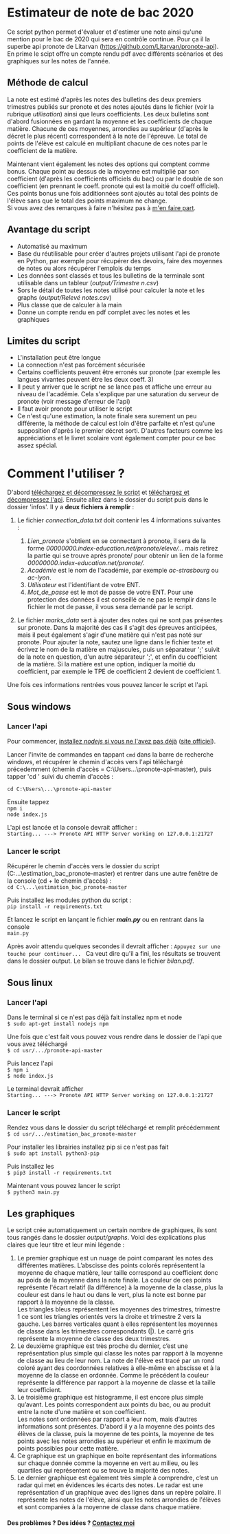 # Estimateur de note de bac 2020

Ce script python permet d'évaluer et d'estimer une note ainsi qu'une mention pour le bac de 2020 qui sera en contrôle continue. 
Pour ça il la superbe api pronote de Litarvan (https://github.com/Litarvan/pronote-api). En prime le scipt offre un 
compte rendu pdf avec différents scénarios et des graphiques sur les notes de l'année.

## Méthode de calcul

La note est estimé d'après les notes des bulletins des deux premiers trimestres publiés sur pronote et des notes ajoutés dans le fichier 
(voir la rubrique *utilisation*) ainsi que leurs coefficients. Les deux bulletins sont d'abord fusionnées en gardant la moyenne
et les coefficients de chaque matière. Chacune de ces moyennes, arrondies au supérieur (d'après le décret le plus récent) 
correspondent à la note de l'épreuve. Le total de points de l'élève est calculé en multipliant
chacune de ces notes par le coefficient de la matière.

Maintenant vient également les notes des options qui comptent comme bonus. Chaque point au dessus de la moyenne est multiplié
par son coefficient (d'après les coefficients officiels du bac) ou par le double de son coefficient 
(en prennant le coeff. pronote qui est la moitié du coeff officiel). Ces points bonus une fois additionnées sont ajoutés
au total des points de l'élève sans que le total des points maximum ne change.\
Si vous avez des remarques à faire n'hésitez pas à [m'en faire part](http://valentin.cassayre.me/contact).

## Avantage du script

* Automatisé au maximum
* Base du réutilisable pour créer d'autres projets utilisant l'api de pronote en Python, par exemple pour récupérer 
des devoirs, faire des moyennes de notes ou alors récupérer l'emplois du temps
* Les données sont classés et tous les bulletins de la terminale sont utilisable dans un tableur (*output/Trimestre n.csv*)
* Sors le détail de toutes les notes utilisé pour calculer la note et les graphs (*output/Relevé notes.csv*)
* Plus classe que de calculer à la main
* Donne un compte rendu en pdf complet avec les notes et les graphiques

## Limites du script

* L'installation peut être longue
* La connection n'est pas forcément sécurisée
* Certains coefficients peuvent être erronés sur pronote (par exemple les langues vivantes peuvent être les deux coeff. 3)
* Il peut y arriver que le script ne se lance pas et affiche une erreur au niveau de l'académie. Cela s'explique par une 
saturation du serveur de pronote (voir message d'erreur de l'api)
* Il faut avoir pronote pour utiliser le script
* Ce n'est qu'une estimation, la note finale sera surement un peu différente, la méthode de calcul est loin d'être parfaite
et n'est qu'une supposition d'après le premier décret sorti. D'autres facteurs comme les appréciations et le livret scolaire 
vont également compter pour ce bac assez spécial.

# Comment l'utiliser ?

D'abord [téléchargez et décompressez le script](https://github.com/V-def/estimation_bac_pronote) et
[téléchargez et décompressez l'api](https://github.com/Litarvan/pronote-api).
Ensuite allez dans le dossier du script puis dans le dossier 'infos'. Il y a **deux fichiers à remplir** :
1. Le fichier *connection_data.txt* doit contenir les 4 informations suivantes :
   1. *Lien_pronote* s'obtient en se connectant à pronote, il sera de la forme
   *00000000.index-education.net/pronote/eleve/...* mais retirez la partie qui se trouve après
   pronote/ pour obtenir un lien de la forme *00000000.index-education.net/pronote/*.
   2. *Académie* est le nom de l'académie, par exemple *ac-strasbourg* ou *ac-lyon*.
   3. *Utilisateur* est l'identifiant de votre ENT.
   4. *Mot_de_passe* est le mot de passe de votre ENT. 
   Pour une protection des données il est conseillé de ne pas le
   remplir dans le fichier le mot de passe, il vous sera demandé par le script.

2. Le fichier *marks_data* sert à ajouter des notes qui ne sont pas présentes sur pronote. Dans la majorité des cas
il s'agit des épreuves anticipées, mais il peut également s'agir d'une matière qui n'est pas noté sur pronote. 
Pour ajouter la note, sautez une ligne dans le fichier texte et écrivez le nom de la matière en majuscules,
puis un séparateur ';' suivit de la note en question, d'un autre séparateur ';', et enfin du coefficient de la matière. 
Si la matière est une option, indiquer la moitié du coefficient, par exemple le TPE de coefficient 2 devient de coefficient 1.

Une fois ces informations rentrées vous pouvez lancer le script et l'api.

## Sous windows

### Lancer l'api

Pour commencer, [installez *nodejs* si vous ne l'avez pas déjà](https://nodejs.org/dist/v12.17.0/node-v12.17.0-x64.msi) 
([site officiel](https://nodejs.org/en/download/)).

Lancer l'invite de commandes en tappant `cmd` dans la barre de recherche windows, et récupérer le chemin d'accès vers l'api
téléchargé précedemment (chemin d'accès = C:\Users\...\pronote-api-master), puis tapper 'cd ' suivi du chemin d'accès :

`cd C:\Users\...\pronote-api-master`

Ensuite tappez\
`npm i`\
`node index.js`

L'api est lancée et la console devrait afficher :\
`Starting...
---> Pronote API HTTP Server working on 127.0.0.1:21727`

### Lancer le script

Récupérer le chemin d'accès vers le dossier du script (C:\...\estimation_bac_pronote-master) et rentrer dans une 
autre fenêtre de la console (cd + le chemin d'accès) :\
`cd C:\...\estimation_bac_pronote-master`

Puis installez les modules python du script :\
`pip install -r requirements.txt`

Et lancez le script en lançant le fichier ***main.py*** ou en rentrant dans la console\
 `main.py`
 
 Après avoir attendu quelques secondes il devrait afficher :
 `Appuyez sur une touche pour continuer... `
 Ca veut dire qu'il a fini, les résultats se trouvent dans le dossier output. Le bilan se trouve dans le fichier *bilan.pdf*.

## Sous linux

### Lancer l'api

Dans le terminal si ce n'est pas déjà fait installez npm et node\
`$ sudo apt-get install nodejs npm`

Une fois que c'est fait vous pouvez vous rendre dans le dossier de l'api que vous avez téléchargé\
`$ cd usr/.../pronote-api-master`

Puis lancez l'api\
`$ npm i`\
`$ node index.js`

Le terminal devrait afficher\
`Starting...
---> Pronote API HTTP Server working on 127.0.0.1:21727`

### Lancer le script

Rendez vous dans le dossier du script téléchargé et remplit précédemment\
`$ cd usr/.../estimation_bac_pronote-master`

Pour installer les librairies installez pip si ce n'est pas fait\
`$ sudo apt install python3-pip`

Puis installez les\
`$ pip3 install -r requirements.txt`

Maintenant vous pouvez lancer le script\
`$ python3 main.py`

## Les graphiques

Le script crée automatiquement un certain nombre de graphiques, ils sont tous rangés dans le dossier *output/graphs*.
Voici des explications plus claires que leur titre et leur mini légende :

1. Le premier graphique est un nuage de point comparant les notes des différentes matières. L’abscisse des points 
colorés représentent la moyenne de chaque matière, leur taille correspond au coefficient donc au poids de la moyenne 
dans la note finale. La couleur de ces points représente l'écart relatif (la différence) à la moyenne de la classe, 
plus la couleur est dans le haut ou dans le vert, plus la note est bonne par rapport à la moyenne de la classe. \
Les triangles bleus représentent les moyennes des trimestres, trimestre 1 ce sont les triangles orientés vers la droite 
et trimestre 2 vers la gauche. Les barres verticales quant à elles représentent les moyennes de classe dans les 
trimestres correspondants (|). Le carré gris représente la moyenne de classe des deux trimestres.
2. Le deuxième graphique est très proche du dernier, c’est une représentation plus simple qui classe les notes par 
rapport à la moyenne de classe au lieu de leur nom. La note de l'élève est tracé par un rond coloré ayant des 
coordonnées relatives à elle-même en abscisse et à la moyenne de la classe en ordonnée. Comme le précédent la couleur 
représente la différence par rapport à la moyenne de classe et la taille leur coefficient.
3. Le troisième graphique est histogramme, il est encore plus simple qu’avant. Les points correspondent aux points du 
bac, ou au produit entre la note d'une matière et son coefficient. \
Les notes sont ordonnées par rapport a leur nom, mais d’autres informations sont présentes. D'abord il y a la moyenne 
des points des élèves de la classe, puis la moyenne de tes points, la moyenne de tes points avec les notes arrondies au 
supérieur et enfin le maximum de points possibles pour cette matière.
4. Ce graphique est un graphique en boite représentant des informations sur chaque donnée comme la moyenne en vert au 
milieu, ou les quartiles qui représentent ou se trouve la majorité des notes. 
5. Le dernier graphique est également très simple à comprendre, c’est un radar qui met en évidences les écarts des notes. 
Le radar est une représentation d'un graphique avec des lignes dans un repère polaire. Il représente les notes de 
l'élève, ainsi que les notes arrondies de l'élèves et sont comparées à la moyenne de classe dans chaque matière.

#### Des problèmes ? Des idées ? [Contactez moi](http://valentin.cassayre.me/contact)

